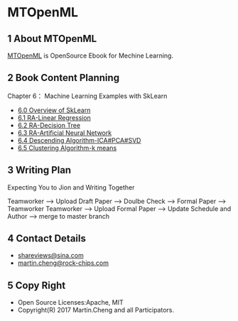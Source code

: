 # MTOpenML

## 1 About MTOpenML
[MTOpenML](https://github.com/MTMediaDev/MTOpenML) is OpenSource Ebook for  Mechine  Learning.

## 2 Book Content Planning

Chapter 6： Machine Learning Examples with SkLearn
* [6.0 Overview of SkLearn](book-open-ml-en/6-ml-sklearn/60-ml-sklearn.md)
* [6.1 RA-Linear Regression](book-open-ml-en/6-ml-sklearn/61-ml-linear-regression.md)
* [6.2 RA-Decision Tree](book-open-ml-en/6-ml-sklearn/62-ml-regression-decision-tree.md)
* [6.3 RA-Artificial Neural Network](book-open-ml-en/6-ml-sklearn/63-ml-regression-ann.md)
* [6.4 Descending Algorithm-ICA#PCA#SVD](book-open-ml-en/6-ml-sklearn/64-ml-dimension-reduced.md)
* [6.5 Clustering Algorithm-k means](book-open-ml-en/6-ml-sklearn/65-ml-k-means.md)

## 3 Writing Plan
Expecting You to Jion and Writing Together

Teamworker --> Upload Draft Paper  --> Doulbe Check --> Formal Paper -->  Teamworker
Teamworker --> Upload Formal Paper --> Update Schedule and Author --> merge to master branch

## 4 Contact Details
* shareviews@sina.com
* martin.cheng@rock-chips.com

## 5 Copy Right
* Open Source Licenses:Apache, MIT
* Copyright(R) 2017 Martin.Cheng and all Participators.
